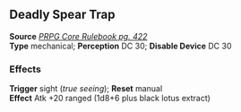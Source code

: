 ## Deadly Spear Trap

**Source** [_PRPG Core Rulebook pg. 422_](http://paizo.com/pathfinderRPG/v5748btpy88yj)  
**Type** mechanical; **Perception** DC 30; **Disable Device** DC 30

### Effects

**Trigger** sight (_true seeing_); **Reset** manual  
**Effect** Atk +20 ranged (1d8+6 plus black lotus extract)  
